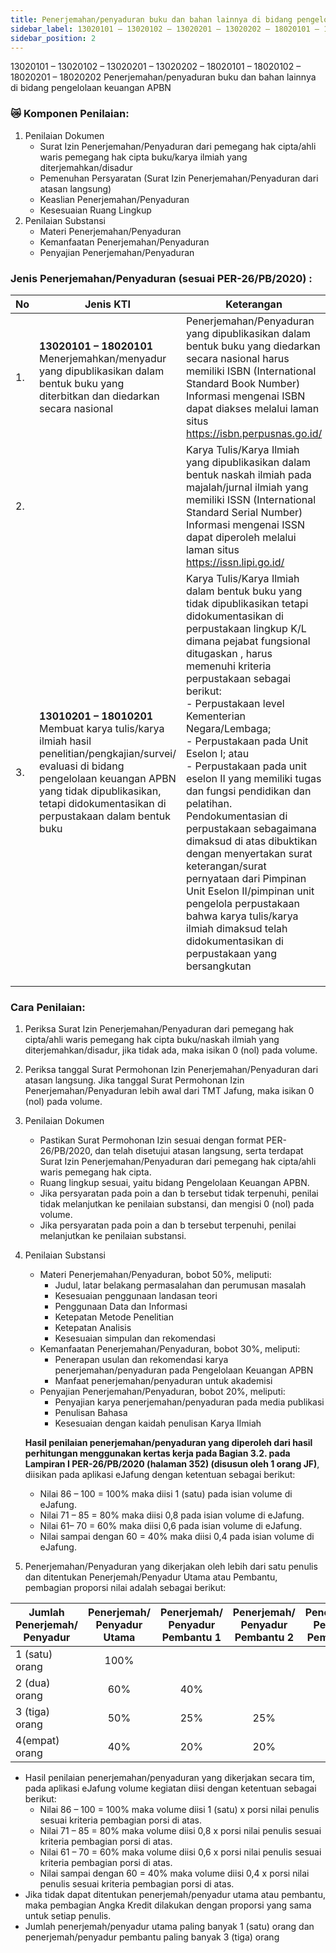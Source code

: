 ```yaml
---
title: Penerjemahan/penyaduran buku dan bahan lainnya di bidang pengelolaan keuangan APBN 
sidebar_label: 13020101 – 13020102 – 13020201 – 13020202 – 18020101 – 18020102 – 18020201 – 18020202 Penerjemahan/penyaduran buku dan bahan lainnya di bidang pengelolaan keuangan APBN
sidebar_position: 2
---
```

13020101 – 13020102 – 13020201 – 13020202 – 18020101 – 18020102 – 18020201 – 18020202 Penerjemahan/penyaduran buku dan bahan lainnya di bidang pengelolaan keuangan APBN

### 😿 Komponen Penilaian:
1. Penilaian Dokumen
   - Surat Izin Penerjemahan/Penyaduran dari pemegang hak cipta/ahli waris pemegang
   hak cipta buku/karya ilmiah yang diterjemahkan/disadur
   - Pemenuhan Persyaratan (Surat Izin Penerjemahan/Penyaduran dari atasan langsung)
   - Keaslian Penerjemahan/Penyaduran
   - Kesesuaian Ruang Lingkup
2. Penilaian Substansi
   - Materi Penerjemahan/Penyaduran
   - Kemanfaatan Penerjemahan/Penyaduran
   - Penyajian Penerjemahan/Penyaduran

### Jenis Penerjemahan/Penyaduran (sesuai PER-26/PB/2020) :


| No  | Jenis KTI                                                                                                                                                                                                                            | Keterangan                                                                                                                                                                                                                                                                                                                                                                                                                                                                                                                                                                                                                                                                                                                 |
|-----|--------------------------------------------------------------------------------------------------------------------------------------------------------------------------------------------------------------------------------------|----------------------------------------------------------------------------------------------------------------------------------------------------------------------------------------------------------------------------------------------------------------------------------------------------------------------------------------------------------------------------------------------------------------------------------------------------------------------------------------------------------------------------------------------------------------------------------------------------------------------------------------------------------------------------------------------------------------------------|
| 1.  | **13020101 – 18020101** Menerjemahkan/menyadur yang dipublikasikan dalam bentuk buku yang diterbitkan dan diedarkan secara nasional                                                                                                  | Penerjemahan/Penyaduran yang dipublikasikan dalam bentuk buku yang diedarkan secara nasional harus memiliki ISBN (International Standard Book Number) Informasi mengenai ISBN dapat diakses melalui laman situs https://isbn.perpusnas.go.id/                                                                                                                                                                                                                                                                                                                                                                                                                  |
| 2.  |      | Karya Tulis/Karya Ilmiah yang dipublikasikan dalam bentuk naskah ilmiah pada majalah/jurnal ilmiah yang memiliki ISSN (International Standard Serial Number) Informasi mengenai ISSN dapat diperoleh melalui laman situs https://issn.lipi.go.id/                                                                                                                                                                                                                                                                                                                                                                                                                                                                          |
| 3.  | **13010201 – 18010201** <br/> Membuat karya tulis/karya ilmiah hasil penelitian/pengkajian/survei/ evaluasi di bidang pengelolaan keuangan APBN yang tidak dipublikasikan, tetapi didokumentasikan di perpustakaan dalam bentuk buku | Karya Tulis/Karya Ilmiah dalam bentuk buku yang tidak dipublikasikan tetapi didokumentasikan di perpustakaan lingkup K/L dimana pejabat fungsional ditugaskan , harus memenuhi kriteria perpustakaan sebagai berikut:<br/> - Perpustakaan level Kementerian Negara/Lembaga; <br/>- Perpustakaan pada Unit Eselon I; atau<br/> - Perpustakaan pada unit eselon II yang memiliki tugas dan fungsi pendidikan dan pelatihan. <br/>Pendokumentasian di perpustakaan sebagaimana dimaksud di atas dibuktikan dengan menyertakan surat keterangan/surat pernyataan dari Pimpinan Unit Eselon II/pimpinan unit pengelola perpustakaan bahwa karya tulis/karya ilmiah dimaksud telah didokumentasikan di perpustakaan yang bersangkutan |
|     |                                                                                                                                                                                                                                      |                                                                                                                                                                                                                                                                                                                                                                                                                                                                                                                                                                                                                                                                                                                                 |
|     |                                                                                                                                                                                                                                      |                                                                                                                                                                                                                                                                                                                                                                                                                                                                                                                                                                                                                                                                                                                                 |
|     |                                                                                                                                                                                                                                      |                                                                                                                                                                                                                                                                                                                                                                                                                                                                                                                                                                                                                                                                                                                                 |
### Cara Penilaian:
1. Periksa Surat Izin Penerjemahan/Penyaduran dari pemegang hak cipta/ahli waris
   pemegang hak cipta buku/naskah ilmiah yang diterjemahkan/disadur, jika tidak ada, maka
   isikan 0 (nol) pada volume.
2. Periksa tanggal Surat Permohonan Izin Penerjemahan/Penyaduran dari atasan langsung.
   Jika tanggal Surat Permohonan Izin Penerjemahan/Penyaduran lebih awal dari TMT
   Jafung, maka isikan 0 (nol) pada volume.
3. Penilaian Dokumen
   * Pastikan Surat Permohonan Izin sesuai dengan format PER-26/PB/2020, dan telah
   disetujui atasan langsung, serta terdapat Surat Izin Penerjemahan/Penyaduran dari
   pemegang hak cipta/ahli waris pemegang hak cipta.
   * Ruang lingkup sesuai, yaitu bidang Pengelolaan Keuangan APBN.
   * Jika persyaratan pada poin a dan b tersebut tidak terpenuhi, penilai tidak
      melanjutkan ke penilaian substansi, dan mengisi 0 (nol) pada volume.
   * Jika persyaratan pada poin a dan b tersebut terpenuhi, penilai melanjutkan ke penilaian
      substansi.
4. Penilaian Substansi
   - Materi Penerjemahan/Penyaduran, bobot 50%, meliputi:
        - Judul, latar belakang permasalahan dan perumusan masalah
        - Kesesuaian penggunaan landasan teori
        - Penggunaan Data dan Informasi
        - Ketepatan Metode Penelitian
        - Ketepatan Analisis
        - Kesesuaian simpulan dan rekomendasi
   - Kemanfaatan Penerjemahan/Penyaduran, bobot 30%, meliputi:
        - Penerapan usulan dan rekomendasi karya penerjemahan/penyaduran pada Pengelolaan Keuangan APBN
        - Manfaat penerjemahan/penyaduran untuk akademisi
   - Penyajian Penerjemahan/Penyaduran, bobot 20%, meliputi:
       - Penyajian karya penerjemahan/penyaduran pada media publikasi
       - Penulisan Bahasa
       - Kesesuaian dengan kaidah penulisan Karya Ilmiah

    **Hasil penilaian penerjemahan/penyaduran yang diperoleh dari hasil perhitungan  menggunakan kertas kerja pada Bagian 3.2. pada Lampiran I PER-26/PB/2020 (halaman 352) (disusun oleh 1 orang JF)**, diisikan pada aplikasi eJafung dengan  ketentuan sebagai berikut:
     - Nilai 86 – 100 = 100% maka diisi 1 (satu) pada isian volume di eJafung.
     - Nilai 71 – 85 = 80% maka diisi 0,8 pada isian volume di eJafung.
     - Nilai 61– 70 = 60% maka diisi 0,6 pada isian volume di eJafung.
     - Nilai sampai dengan 60 = 40% maka diisi 0,4 pada isian volume di eJafung.

5. Penerjemahan/Penyaduran yang dikerjakan oleh lebih dari satu penulis dan ditentukan Penerjemah/Penyadur Utama atau Pembantu, pembagian proporsi nilai adalah sebagai berikut:

| Jumlah Penerjemah/ <br/> Penyadur | Penerjemah/<br/> Penyadur Utama | Penerjemah/<br/> Penyadur Pembantu 1 | Penerjemah/<br/> Penyadur Pembantu 2 | Penerjemah/<br/> Penyadur Pembantu 3 |
|-----------------------------------|:-------------------------------:|:------------------------------------:|:------------------------------------:|:------------------------------------:|
| 1 (satu) orang                    |              100%               |                                      |                                      |                                      |
| 2 (dua) orang                     |               60%               |                 40%                  |                                      |                                      |
| 3 (tiga) orang                    |               50%               |                 25%                  |                 25%                  |                                      |
| 4(empat) orang                    |               40%               |                 20%                  |                 20%                  |                 20%                  |    

- Hasil penilaian penerjemahan/penyaduran yang dikerjakan secara tim, pada aplikasi eJafung volume kegiatan diisi dengan ketentuan sebagai berikut:
    - Nilai 86 – 100 = 100% maka volume diisi 1 (satu) x porsi nilai penulis sesuai kriteria pembagian porsi di atas.
    - Nilai 71 – 85 = 80% maka volume diisi 0,8 x porsi nilai penulis sesuai kriteria pembagian porsi di atas.
    - Nilai 61 – 70 = 60% maka volume diisi 0,6 x porsi nilai penulis sesuai kriteria pembagian porsi di atas.
    - Nilai sampai dengan 60 = 40% maka volume diisi 0,4 x porsi nilai penulis sesuai kriteria pembagian porsi di atas.
- Jika tidak dapat ditentukan penerjemah/penyadur utama atau pembantu, maka  pembagian Angka Kredit dilakukan dengan proporsi yang sama untuk setiap penulis.
- Jumlah penerjemah/penyadur utama paling banyak 1 (satu) orang dan  penerjemah/penyadur pembantu paling banyak 3 (tiga) orang
